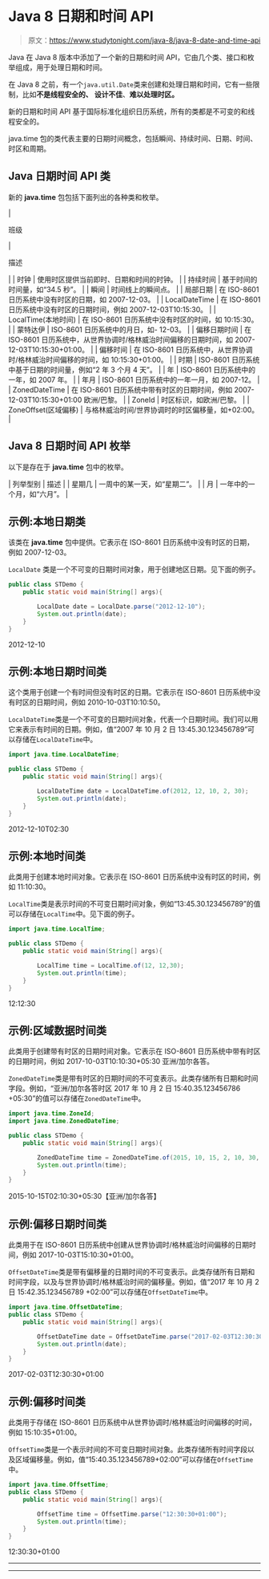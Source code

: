 # Java 8 日期和时间 API

> 原文：<https://www.studytonight.com/java-8/java-8-date-and-time-api>

Java 在 Java 8 版本中添加了一个新的日期和时间 API，它由几个类、接口和枚举组成，用于处理日期和时间。

在 Java 8 之前，有一个`java.util.Date`类来创建和处理日期和时间，它有一些限制，比如**不是线程安全的、** **设计不佳**、**难以处理时区。**

新的日期和时间 API 基于国际标准化组织日历系统，所有的类都是不可变的和线程安全的。

java.time 包的类代表主要的日期时间概念，包括瞬间、持续时间、日期、时间、时区和周期。

## Java 日期时间 API 类

新的 **java.time** 包包括下面列出的各种类和枚举。

| 

班级

 | 

描述

 |
| 时钟 | 使用时区提供当前即时、日期和时间的时钟。 |
| 持续时间 | 基于时间的时间量，如“34.5 秒”。 |
| 瞬间 | 时间线上的瞬间点。 |
| 局部日期 | 在 ISO-8601 日历系统中没有时区的日期，如 2007-12-03。 |
| LocalDateTime | 在 ISO-8601 日历系统中没有时区的日期时间，例如 2007-12-03T10:15:30。 |
| LocalTime(本地时间) | 在 ISO-8601 日历系统中没有时区的时间，如 10:15:30。 |
| 蒙特达伊 | ISO-8601 日历系统中的月日，如- 12-03。 |
| 偏移日期时间 | 在 ISO-8601 日历系统中，从世界协调时/格林威治时间偏移的日期时间，如 2007-12-03T10:15:30+01:00。 |
| 偏移时间 | 在 ISO-8601 日历系统中，从世界协调时/格林威治时间偏移的时间，如 10:15:30+01:00。 |
| 时期 | ISO-8601 日历系统中基于日期的时间量，例如“2 年 3 个月 4 天”。 |
| 年 | ISO-8601 日历系统中的一年，如 2007 年。 |
| 年月 | ISO-8601 日历系统中的一年一月，如 2007-12。 |
| ZonedDateTime | 在 ISO-8601 日历系统中带有时区的日期时间，例如 2007-12-03T10:15:30+01:00 欧洲/巴黎。 |
| ZoneId | 时区标识，如欧洲/巴黎。 |
| ZoneOffset(区域偏移) | 与格林威治时间/世界协调时的时区偏移量，如+02:00。 |

## Java 8 日期时间 API 枚举

以下是存在于 **java.time** 包中的枚举。

| 列举型别 | 描述 |
| 星期几 | 一周中的某一天，如“星期二”。 |
| 月 | 一年中的一个月，如“六月”。 |

## 示例:本地日期类

该类在 **java.time** 包中提供。它表示在 ISO-8601 日历系统中没有时区的日期，例如 2007-12-03。

`LocalDate` 类是一个不可变的日期时间对象，用于创建地区日期。见下面的例子。

```java
public class STDemo {
	public static void main(String[] args){

		LocalDate date = LocalDate.parse("2012-12-10");
		System.out.println(date);	
	}
}
```

2012-12-10

## 示例:本地日期时间类

这个类用于创建一个有时间但没有时区的日期。它表示在 ISO-8601 日历系统中没有时区的日期时间，例如 2010-10-03T10:10:50。

`LocalDateTime`类是一个不可变的日期时间对象，代表一个日期时间。我们可以用它来表示有时间的日期。例如，值“2007 年 10 月 2 日 13:45.30.123456789”可以存储在`LocalDateTime`中。

```java
import java.time.LocalDateTime;

public class STDemo {
	public static void main(String[] args){

		LocalDateTime date = LocalDateTime.of(2012, 12, 10, 2, 30);
		System.out.println(date);	
	}
}
```

2012-12-10T02:30

## 示例:本地时间类

此类用于创建本地时间对象。它表示在 ISO-8601 日历系统中没有时区的时间，例如 11:10:30。

`LocalTime`类是表示时间的不可变日期时间对象，例如“13:45.30.123456789”的值可以存储在`LocalTime`中。见下面的例子。

```java
import java.time.LocalTime;

public class STDemo {
	public static void main(String[] args){

		LocalTime time = LocalTime.of(12, 12,30);
		System.out.println(time);	
	}
}
```

12:12:30

## 示例:区域数据时间类

此类用于创建带有时区的日期时间对象。它表示在 ISO-8601 日历系统中带有时区的日期时间，例如 2017-10-03T10:10:30+05:30 亚洲/加尔各答。

`ZonedDateTime`类是带有时区的日期时间的不可变表示。此类存储所有日期和时间字段。例如，“亚洲/加尔各答时区 2017 年 10 月 2 日 15:40.35.123456786 +05:30”的值可以存储在`ZonedDateTime`中。

```java
import java.time.ZoneId;
import java.time.ZonedDateTime;

public class STDemo {
	public static void main(String[] args){

		ZonedDateTime time = ZonedDateTime.of(2015, 10, 15, 2, 10, 30, 0, ZoneId.systemDefault());
		System.out.println(time);	
	}
}
```

2015-10-15T02:10:30+05:30【亚洲/加尔各答】

## 示例:偏移日期时间类

此类用于在 ISO-8601 日历系统中创建从世界协调时/格林威治时间偏移的日期时间，例如 2017-10-03T15:10:30+01:00。

`OffsetDateTime`类是带有偏移量的日期时间的不可变表示。此类存储所有日期和时间字段，以及与世界协调时/格林威治时间的偏移量。例如，值“2017 年 10 月 2 日 15:42.35.123456789 +02:00”可以存储在`OffsetDateTime`中。

```java
import java.time.OffsetDateTime;
public class STDemo {
	public static void main(String[] args){

	    OffsetDateTime date = OffsetDateTime.parse("2017-02-03T12:30:30+01:00");
		System.out.println(date);
	}
}
```

2017-02-03T12:30:30+01:00

## 示例:偏移时间类

此类用于存储在 ISO-8601 日历系统中从世界协调时/格林威治时间偏移的时间，例如 15:10:35+01:00。

`OffsetTime`类是一个表示时间的不可变日期时间对象。此类存储所有时间字段以及区域偏移量。例如，值“15:40.35.123456789+02:00”可以存储在`OffsetTime`中。

```java
import java.time.OffsetTime;
public class STDemo {
	public static void main(String[] args){

	    OffsetTime time = OffsetTime.parse("12:30:30+01:00");
		System.out.println(time);
	}
}
```

12:30:30+01:00

* * *

* * *